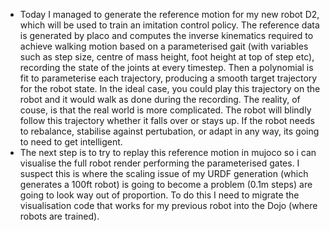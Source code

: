 - Today I managed to generate the reference motion for my new robot D2, which will be used to train an imitation control policy. The reference data is generated by placo and computes the inverse kinematics required to achieve walking motion based on a parameterised gait (with variables such as step size, centre of mass height, foot height at top of step etc), recording the state of the joints at every timestep. Then a polynomial is fit to parameterise each trajectory, producing a smooth target trajectory for the robot state. In the ideal case, you could play this trajectory on the robot and it would walk as done during the recording. The reality, of couse, is that the real world is more complicated. The robot will blindly follow this trajectory whether it falls over or stays up. If the robot needs to rebalance, stabilise against pertubation, or adapt in any way, its going to need to get intelligent.
- The next step is to try to replay this reference motion in mujoco so i can visualise the full robot render performing the parameterised gates. I suspect this is where the scaling issue of my URDF generation (which generates a 100ft robot) is going to become a problem (0.1m steps) are going to look way out of proportion. To do this I need to migrate the visualisation code that works for my previous robot into the Dojo (where robots are trained).